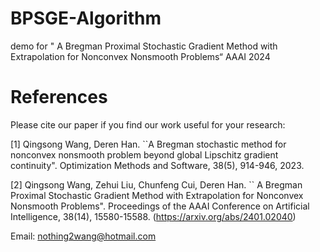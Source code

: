 # BPSGE-Algorithm
demo for " A Bregman Proximal Stochastic Gradient Method with Extrapolation for Nonconvex Nonsmooth Problems“ AAAI 2024


# References
Please cite our paper if you find our work useful for your research:

[1] Qingsong Wang, Deren Han. ``A Bregman stochastic method for nonconvex nonsmooth problem beyond global Lipschitz gradient continuity". Optimization Methods and Software, 38(5), 914-946, 2023.

[2] Qingsong Wang, Zehui Liu, Chunfeng Cui, Deren Han. `` A Bregman Proximal Stochastic Gradient Method with Extrapolation for Nonconvex Nonsmooth Problems".  Proceedings of the AAAI Conference on Artificial Intelligence, 38(14), 15580-15588. (https://arxiv.org/abs/2401.02040)


Email: nothing2wang@hotmail.com
